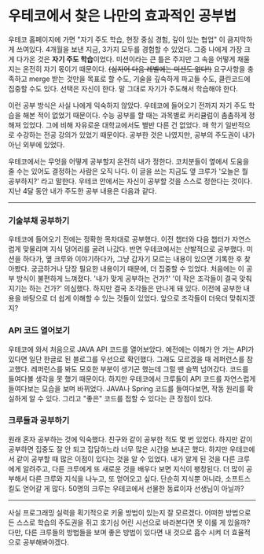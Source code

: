 # 우테코에서 찾은 나만의 효과적인 공부법

우테코 홈페이지에 가면 "자기 주도 학습, 현장 중심 경험, 깊이 있는 협업" 이 큼지막하게 쓰여있다. 4개월을 보낸 지금, 3가지 모두를 경험할 수 있었다. 그중 나에게 가장 크게 다가온 것은 **자기 주도 학습**이었다. 미션이라는 큰 틀은 주지만 그 속을 어떻게 채울지는 온전히 자기 몫이기 때문이다. ~~(심지어 다음 레벨에는 미션도 없다!)~~ 요구사항을 충족하고 merge 받는 것만을 목표로 할 수도, 기술을 깊숙하게 파고들 수도, 클린코드에 집중할 수도 있다. 선택은 자신이 한다. 말 그대로 자기가 주도해서 학습해야 한다. 

이런 공부 방식은 사실 나에게 익숙하지 않았다. 우테코에 들어오기 전까지 자기 주도 학습을 해본 적이 없었기 때문이다. 수능 공부를 할 때는 과목별로 커리큘럼이 촘촘하게 정해져 있었다. 그에 비해 자유로운 대학교에서도 별반 다른 건 없었다. 매 학기 일반적으로 수강하는 전공 강의가 있었기 때문이다. 공부한 것은 나였지만, 공부의 주도권이 내가 아닌 외부에 있었다.

우테코에서는 무엇을 어떻게 공부할지 온전히 내가 정한다. 코치분들이 옆에서 도움을 줄 수는 있어도 결정하는 사람은 오직 나다. 이 글을 쓰는 지금도 옆 크루가 '오늘은 뭘 공부하지?' 라고 말한다. 우테코 안에서는 자신이 공부할 것을 스스로 정한다는 것이다. 지난 4달 동안 내가 주도한 공부 내용은 다음과 같다.


---

### 기술부채 공부하기

우테코에 들어오기 전에는 정확한 목차대로 공부했다. 이전 챕터와 다음 챕터가 자연스럽게 맞물리며 지식 덩어리를 굴려 나갔다. 반면 우테코에서는 산발적으로 공부했다. 미션을 하다가, 옆 크루와 이야기하다가, 그냥 갑자기 모르는 내용이 있으면 기록한 후 찾아봤다. 궁금하거나 당장 필요한 내용이기 때문에, 더 집중할 수 있었다. 처음에는 이 공부 방식이 불편하게 느껴졌다. '내가 맞게 공부하는 건가?' '이 작은 조각들이 결국 맞춰지기는 하는 건가?' 의심했다. 하지만 결국 조각들은 만나게 돼 있다. 이전에 공부한 내용을 바탕으로 더 쉽게 이해할 수 있는 것들이 있었다. 앞으로 조각들이 더욱더 맞춰지겠지?



### API 코드 열어보기

우테코에 와서 처음으로 JAVA API 코드를 열어보았다. 예전에는 이해가 안 가는 API가 있다면 일단 한글로 된 블로그를 우선으로 확인했다. 그래도 모르겠을 때 레퍼런스를 참고했다. 레퍼런스를 봐도 모호한 부분이 생기곤 했는데 그럴 땐 슬쩍 넘어갔다. 코드를 들여다볼 생각을 못 했기 때문이다. 하지만 우테코에서 크루들이 API 코드를 자연스럽게 들여다보는 모습을 보며 바뀌었다. JAVA나 Spring 코드를 들여다보면, 작동 원리를 확실하게 알 수 있다. 그리고 "좋은" 코드를 접할 수 있다는 큰 장점이 있다. 


### 크루들과 공부하기

원래 혼자 공부하는 것에 익숙했다. 친구와 같이 공부한 적도 몇 번 있었다. 하지만 같이 공부하면 집중도 잘 안 되고 잡담하느라 너무 많은 시간을 보내곤 했다. 하지만 우테코에서 같이 공부할 때 많은 이점이 있다는 것을 알 수 있었다. 내가 알게 된 것을 다른 크루에게 알려주고, 다른 크루에게 또 새로운 것을 배우다 보면 지식이 팽창된다. 더 많이 공부해서 다른 크루와 지식을 나누고, 또 얻어오고 싶다. 단순히 지식뿐 아니라, 소프트스킬도 얻어갈 게 많다. 50명의 크루는 우테코에서 선물한 동료이자 선생님이 아닐까?

---
사실 프로그래밍 실력을 획기적으로 키울 방법이 있는지 잘 모르겠다. 어떠한 방법으로든 스스로 학습의 주도권을 쥐고 호기심 어린 시선으로 바라본다면 못 이룰 게 있을까? 다만, 다른 크루들의 방법들을 보며 좋은 방법이 있다면 내 것으로 흡수 시켜 더 효율적으로 공부해봐야겠다.
